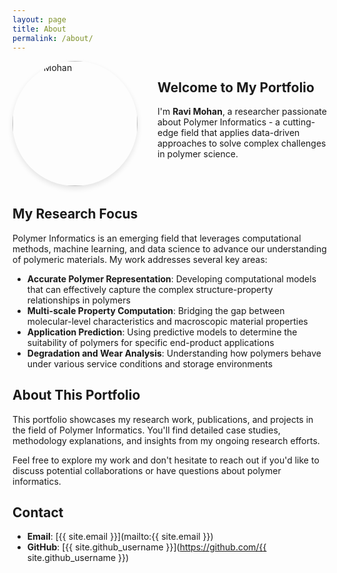 ```yaml
---
layout: page
title: About
permalink: /about/
---
```


<div style="display: flex; align-items: flex-start; margin-bottom: 2rem;">
  <div style="margin-right: 2rem;">
    <img src="{{ '/assets/images/profile-picture.jpg' | relative_url }}" alt="Ravi Mohan" style="width: 200px; height: 200px; border-radius: 50%; object-fit: cover; box-shadow: 0 4px 8px rgba(0,0,0,0.1);">
  </div>
  <div style="flex: 1;">
    <h2>Welcome to My Portfolio</h2>
    <p>I'm <strong>Ravi Mohan</strong>, a researcher passionate about Polymer Informatics - a cutting-edge field that applies data-driven approaches to solve complex challenges in polymer science.</p>
  </div>
</div>

## My Research Focus

Polymer Informatics is an emerging field that leverages computational methods, machine learning, and data science to advance our understanding of polymeric materials. My work addresses several key areas:

- **Accurate Polymer Representation**: Developing computational models that can effectively capture the complex structure-property relationships in polymers
- **Multi-scale Property Computation**: Bridging the gap between molecular-level characteristics and macroscopic material properties
- **Application Prediction**: Using predictive models to determine the suitability of polymers for specific end-product applications
- **Degradation and Wear Analysis**: Understanding how polymers behave under various service conditions and storage environments

## About This Portfolio

This portfolio showcases my research work, publications, and projects in the field of Polymer Informatics. You'll find detailed case studies, methodology explanations, and insights from my ongoing research efforts.

Feel free to explore my work and don't hesitate to reach out if you'd like to discuss potential collaborations or have questions about polymer informatics.

## Contact

- **Email**: [{{ site.email }}](mailto:{{ site.email }})
- **GitHub**: [{{ site.github_username }}](https://github.com/{{ site.github_username }})
